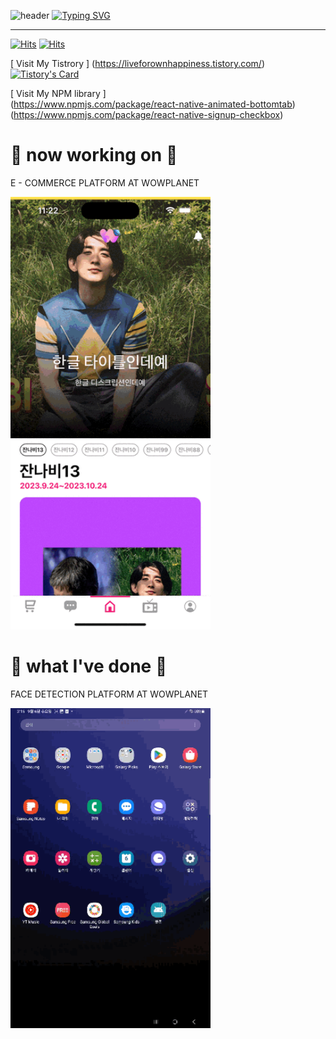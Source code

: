 ![header](https://capsule-render.vercel.app/api?type=waving&color=6994CDEE&text=&animation=twinkling&height=80)
[![Typing SVG](https://readme-typing-svg.demolab.com?font=Alkatra&weight=500&size=45&duration=3500&pause=3&color=6994CDEE&center=false&vCenter=false&multiline=true&repeat=true&width=1000&height=100&lines=Welcome+to+liveforownhappiness's+GitHub!👋)](https://git.io/typing-svg)

---

[![Hits](https://hits.seeyoufarm.com/api/count/incr/badge.svg?url=https%3A%2F%2Fliveforownhappiness.tistory.com&count_bg=%23FE5849&title_bg=%23555555&icon=&icon_color=%23E7E7E7&title=Tistory&edge_flat=false)](https://hits.seeyoufarm.com)
[![Hits](https://hits.seeyoufarm.com/api/count/incr/badge.svg?url=https%3A%2F%2Fgithub.com%2Fliveforownhappiness&count_bg=%2379C83D&title_bg=%23555555&icon=&icon_color=%23E7E7E7&title=GitHub&edge_flat=false)](https://hits.seeyoufarm.com)

[ Visit My Tistrory ] (https://liveforownhappiness.tistory.com/)  
[![Tistory's Card](https://github-readme-tistory-card.vercel.app/api?name=liveforownhappiness&theme=default)](https://easyhomputer.tistory.com)

[ Visit My NPM library ]  
(https://www.npmjs.com/package/react-native-animated-bottomtab)  
(https://www.npmjs.com/package/react-native-signup-checkbox)

# 🔨 now working on 🔨

E - COMMERCE PLATFORM AT WOWPLANET

<img src="sample/project.gif" width="320"></img>

# 🔨 what I've done 🔨

FACE DETECTION PLATFORM AT WOWPLANET

<img src="sample/rtmp.gif" width="320"></img>
